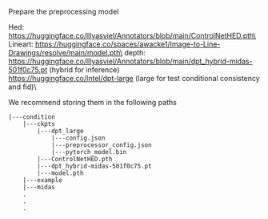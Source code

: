 Prepare the preprocessing model

Hed: https://huggingface.co/lllyasviel/Annotators/blob/main/ControlNetHED.pth\
Lineart: https://huggingface.co/spaces/awacke1/Image-to-Line-Drawings/resolve/main/model.pth\
depth: https://huggingface.co/lllyasviel/Annotators/blob/main/dpt_hybrid-midas-501f0c75.pt (hybrid for inference)\
       https://huggingface.co/Intel/dpt-large (large for test conditional consistency and fid)\

We recommend storing them in the following paths

    |---condition
        |---ckpts
            |---dpt_large
                |---config.json
                |---preprocessor_config.json
                |---pytorch_model.bin
            |---ControlNetHED.pth
            |---dpt_hybrid-midas-501f0c75.pt
            |---model.pth
        |---example
        |---midas
        .
        .
        .